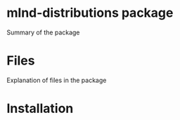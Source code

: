 # mlnd-distributions package

Summary of the package

# Files

Explanation of files in the package

# Installation

